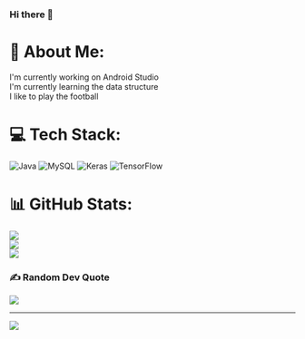### Hi there 👋

# 💫 About Me:
I'm currently working on Android Studio<br>I'm currently learning the data structure<br>I like to play the football


# 💻 Tech Stack:
![Java](https://img.shields.io/badge/java-%23ED8B00.svg?style=for-the-badge&logo=java&logoColor=white) ![MySQL](https://img.shields.io/badge/mysql-%2300f.svg?style=for-the-badge&logo=mysql&logoColor=white) ![Keras](https://img.shields.io/badge/Keras-%23D00000.svg?style=for-the-badge&logo=Keras&logoColor=white) ![TensorFlow](https://img.shields.io/badge/TensorFlow-%23FF6F00.svg?style=for-the-badge&logo=TensorFlow&logoColor=white)
# 📊 GitHub Stats:
![](https://github-readme-stats.vercel.app/api?username=Vedant550&theme=react&hide_border=false&include_all_commits=false&count_private=true)<br/>
![](https://github-readme-streak-stats.herokuapp.com/?user=Vedant550&theme=react&hide_border=false)<br/>
![](https://github-readme-stats.vercel.app/api/top-langs/?username=Vedant550&theme=react&hide_border=false&include_all_commits=false&count_private=true&layout=compact)

### ✍️ Random Dev Quote
![](https://quotes-github-readme.vercel.app/api?type=horizontal&theme=radical)

---
[![](https://visitcount.itsvg.in/api?id=Vedant550&icon=0&color=0)](https://visitcount.itsvg.in)

<!-- Proudly created with GPRM ( https://gprm.itsvg.in ) -->
